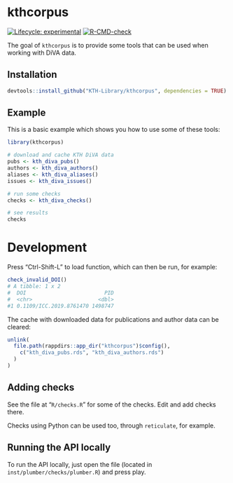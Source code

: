 
<!-- README.md is generated from README.Rmd. Please edit that file -->

# kthcorpus

<!-- badges: start -->

[![Lifecycle:
experimental](https://img.shields.io/badge/lifecycle-experimental-orange.svg)](https://www.tidyverse.org/lifecycle/#experimental)
[![R-CMD-check](https://github.com/KTH-Library/kthcorpus/workflows/R-CMD-check/badge.svg)](https://github.com/KTH-Library/kthcorpus/actions)
<!-- badges: end -->

The goal of `kthcorpus` is to provide some tools that can be used when
working with DiVA data.

## Installation

``` r
devtools::install_github("KTH-Library/kthcorpus", dependencies = TRUE)
```

## Example

This is a basic example which shows you how to use some of these tools:

``` r
library(kthcorpus)

# download and cache KTH DiVA data
pubs <- kth_diva_pubs()
authors <- kth_diva_authors()
aliases <- kth_diva_aliases()
issues <- kth_diva_issues()

# run some checks
checks <- kth_diva_checks()

# see results
checks
```

# Development

Press “Ctrl-Shift-L” to load function, which can then be run, for
example:

``` r
check_invalid_DOI()
# A tibble: 1 x 2
#  DOI                         PID
#  <chr>                     <dbl>
#1 0.1109/ICC.2019.8761470 1498747
```

The cache with downloaded data for publications and author data can be
cleared:

``` r
unlink(
  file.path(rappdirs::app_dir("kthcorpus")$config(), 
    c("kth_diva_pubs.rds", "kth_diva_authors.rds")
  )
)
```

## Adding checks

See the file at “`R/checks.R`” for some of the checks. Edit and add
checks there.

Checks using Python can be used too, through `reticulate`, for example.

## Running the API locally

To run the API locally, just open the file (located in
`inst/plumber/checks/plumber.R`) and press play.
